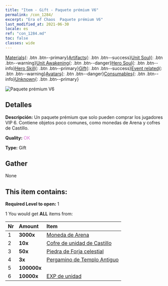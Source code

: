 ```yaml
---
title: "Item - Gift - Paquete prémium V6"
permalink: /con_1284/
excerpt: "Era of Chaos  Paquete prémium V6"
last_modified_at: 2021-06-30
locale: es
ref: "con_1284.md"
toc: false
classes: wide
---
```

 [Materials](/ItemsES/){: .btn .btn--primary}[Artifacts](/ItemsES/Artifacts/){: .btn .btn--success}[Unit Soul](/ItemsES/UnitSoul/){: .btn .btn--warning}[Unit Awakening](/ItemsES/UnitAwakening/){: .btn .btn--danger}[Hero Soul](/ItemsES/HeroSoul/){: .btn .btn--info}[Hero Skill](/ItemsES/HeroSkill/){: .btn .btn--primary}[Gift](/ItemsES/Gift/){: .btn .btn--success}[Event related](/ItemsES/Events/){: .btn .btn--warning}[Avatars](/ItemsES/Avatars/){: .btn .btn--danger}[Consumables](/ItemsES/Consumables/){: .btn .btn--info}[Unknown](/ItemsES/Unknown/){: .btn .btn--primary}

 ![Paquete prémium V6](/images/t/i_905006.png)

## Detalles
 **Descripción:** Un paquete prémium que solo pueden comprar los jugadores VIP 6. Contiene objetos poco comunes, como monedas de Arena y cofres de Castillo.

 **Quality:** <span style="color: #DA70D6">OK</span>

 **Type:** Gift

## Gather

  None

## This item contains:

 **Required Level to open:** 1

 1 You would get **ALL** items  from:

  | Nr | Amount |     Item    |
  |:---|:-------|:------------|
  | 1 |  **3000x** | [Moneda de Arena](/ItemsES/con_903/) |  | 
  | 2 |  **10x** | [Cofre de unidad de Castillo](/ItemsES/con_1269/) |  | 
  | 3 |  **50x** | [Piedra de Forja celestial](/ItemsES/art_188/) |  | 
  | 4 |  **3x** | [Pergamino de Templo Antiguo](/ItemsES/con_697/) |  | 
  | 5 |  **100000x** | <i class="fas fa-coins"/> |  | 
  | 6 |  **10000x** | [EXP de unidad](/ItemsES/con_902/) |  | 
